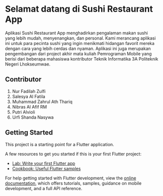 # Selamat datang di Sushi Restaurant App

Aplikasi Sushi Restaurant App menghadirkan pengalaman makan sushi yang lebih mudah, menyenangkan, dan personal. Kami merancang aplikasi ini untuk para pecinta sushi yang ingin menikmati hidangan favorit mereka dengan cara yang lebih cerdas dan nyaman. Aplikasi ini juga merupakan pengembangan dari project akhir mata kuliah Pemrograman Mobile yang berisi dari beberapa mahasiswa kontributor Teknik Informatika 3A Politeknik Negeri Lhokseumwae.

## Contributor
1. Nur Fadilah Zulfi
2. Salesya Al Fatila
3. Muhammad Zahrul Ath Thariq
4. Nibras Al Afif RM
5. Putri Alvioli
6. Urfi Shanda Nasywa

## Getting Started

This project is a starting point for a Flutter application.

A few resources to get you started if this is your first Flutter project:

- [Lab: Write your first Flutter app](https://docs.flutter.dev/get-started/codelab)
- [Cookbook: Useful Flutter samples](https://docs.flutter.dev/cookbook)

For help getting started with Flutter development, view the
[online documentation](https://docs.flutter.dev/), which offers tutorials,
samples, guidance on mobile development, and a full API reference.
